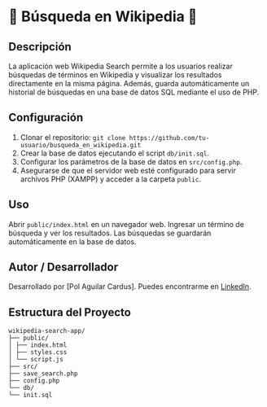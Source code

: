 # 📖 Búsqueda en Wikipedia 📖

## Descripción

La aplicación web Wikipedia Search permite a los usuarios realizar búsquedas de términos en Wikipedia y visualizar los resultados directamente en la misma página. Además, guarda automáticamente un historial de búsquedas en una base de datos SQL mediante el uso de PHP.


## Configuración

1. Clonar el repositorio: `git clone https://github.com/tu-usuario/busqueda_en_wikipedia.git`
2. Crear la base de datos ejecutando el script `db/init.sql`.
3. Configurar los parámetros de la base de datos en `src/config.php`.
4. Asegurarse de que el servidor web esté configurado para servir archivos PHP (XAMPP) y acceder a la carpeta `public`.

## Uso

Abrir `public/index.html` en un navegador web. Ingresar un término de búsqueda y ver los resultados. Las búsquedas se guardarán automáticamente en la base de datos.

## Autor / Desarrollador

Desarrollado por [Pol Aguilar Cardus]. Puedes encontrarme en [LinkedIn](https://www.linkedin.com/in/pol-aguilar-cardús-2930388b).

## Estructura del Proyecto

```plaintext
wikipedia-search-app/
├── public/
│ ├── index.html
│ ├── styles.css
│ └── script.js
├── src/
├── save_search.php
├── config.php
└── db/
└── init.sql




